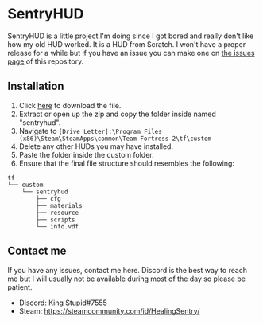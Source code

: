 # SentryHUD

SentryHUD is a little project I'm doing since I got bored and really don't like how my old HUD worked. It is a HUD from Scratch. I won't have a proper release for a while but if you have an issue you can make one on [the issues page](https://github.com/BingBongBonky/SentryHud/issues/new) of this repository.

## Installation
1. Click [here](https://github.com/BingBongBonky/SentryHud/archive/refs/heads/release.zip) to download the file. 
2. Extract or open up the zip and copy the folder inside named "sentryhud".
4. Navigate to `[Drive Letter]:\Program Files (x86)\Steam\SteamApps\common\Team Fortress 2\tf\custom`
5. Delete any other HUDs you may have installed.
6. Paste the folder inside the custom folder.
7. Ensure that the final file structure should resembles the following:
```
tf
└── custom
    └── sentryhud
        ├── cfg
        ├── materials
        ├── resource
        ├── scripts
        └── info.vdf
```
## Contact me
If you have any issues, contact me here. Discord is the best way to reach me but I will usually not be available during most of the day so please be patient.
* Discord: King Stupid#7555
* Steam: https://steamcommunity.com/id/HealingSentry/
